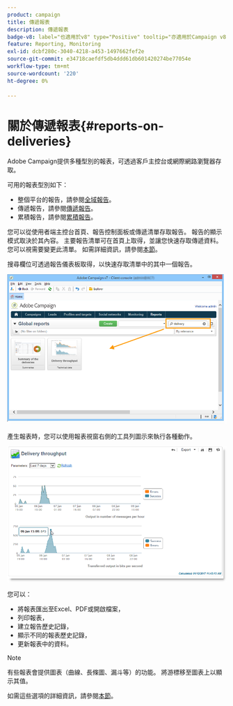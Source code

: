 ```yaml
---
product: campaign
title: 傳遞報表
description: 傳遞報表
badge-v8: label="也適用於v8" type="Positive" tooltip="亦適用於Campaign v8"
feature: Reporting, Monitoring
exl-id: dcbf280c-3040-4218-a453-1497662fef2e
source-git-commit: e34718caefdf5db4ddd61db601420274be77054e
workflow-type: tm+mt
source-wordcount: '220'
ht-degree: 0%

---
```


# 關於傳遞報表{#reports-on-deliveries}



Adobe Campaign提供多種型別的報表，可透過客戶主控台或網際網路瀏覽器存取。

可用的報表型別如下：

* 整個平台的報告，請參閱[全域報告](../../reporting/using/global-reports.md)。
* 傳遞報告，請參閱[傳遞報告](../../reporting/using/delivery-reports.md)。
* 累積報告，請參閱[累積報告](../../reporting/using/cumulative-reports.md)。

您可以從使用者端主控台首頁、報告控制面板或傳遞清單存取報告。 報告的顯示模式取決於其內容。 主要報告清單可在首頁上取得，並讓您快速存取傳遞資料。 您可以視需要變更此清單。 如需詳細資訊，請參閱[本節](../../reporting/using/about-reports-creation-in-campaign.md)。


搜尋欄位可透過報告儀表板取得，以快速存取清單中的其中一個報告。

![](assets/s_ncs_user_report_searchfield.png)

產生報表時，您可以使用報表視窗右側的工具列圖示來執行各種動作。

![](assets/s_ncs_user_report_toolbar.png)

您可以：

* 將報表匯出至Excel、PDF或開啟檔案，
* 列印報表，
* 建立報告歷史記錄，
* 顯示不同的報表歷史記錄，
* 更新報表中的資料。

>[!NOTE]
>
>有些報表會提供圖表（曲線、長條圖、漏斗等）的功能。 將游標移至圖表上以顯示其值。

如需這些選項的詳細資訊，請參閱[本節](../../reporting/using/about-adobe-campaign-reporting-tools.md)。
